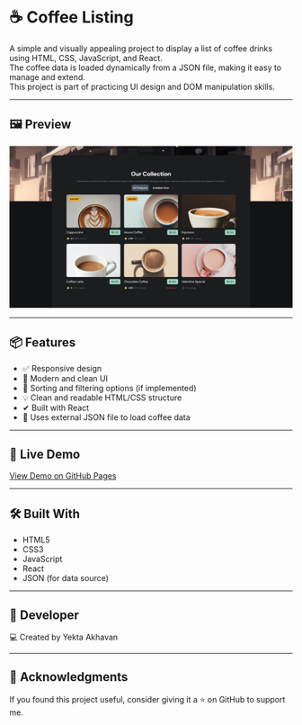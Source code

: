 # ☕ Coffee Listing

A simple and visually appealing project to display a list of coffee drinks using HTML, CSS, JavaScript, and React.  
The coffee data is loaded dynamically from a JSON file, making it easy to manage and extend.  
This project is part of practicing UI design and DOM manipulation skills.

---

## 🖼️ Preview

![Coffee Listing Preview](./screenshot.png)

---

## 📦 Features

- ✅ Responsive design  
- 🎨 Modern and clean UI  
- 🧭 Sorting and filtering options (if implemented)  
- 💡 Clean and readable HTML/CSS structure  
- ✔ Built with React  
- 📄 Uses external JSON file to load coffee data  

---

## 🚀 Live Demo

[View Demo on GitHub Pages](https://yektaakhavan.github.io/coffee-listing/)

---

## 🛠️ Built With

- HTML5  
- CSS3  
- JavaScript  
- React  
- JSON (for data source)  

---

## 👤 Developer

💻 Created by Yekta Akhavan

---

## 🙏 Acknowledgments

If you found this project useful, consider giving it a ⭐ on GitHub to support me.
